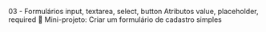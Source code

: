 03 - Formulários
input, textarea, select, button
Atributos value, placeholder, required
🚀 Mini-projeto: Criar um formulário de cadastro simples
